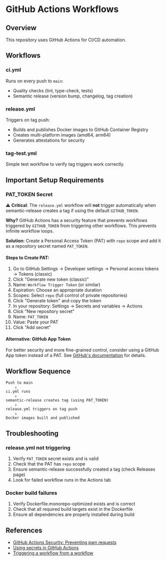 # GitHub Actions Workflows

## Overview

This repository uses GitHub Actions for CI/CD automation.

## Workflows

### ci.yml
Runs on every push to `main`:
- Quality checks (lint, type-check, tests)
- Semantic release (version bump, changelog, tag creation)

### release.yml
Triggers on tag push:
- Builds and publishes Docker images to GitHub Container Registry
- Creates multi-platform images (amd64, arm64)
- Generates attestations for security

### tag-test.yml
Simple test workflow to verify tag triggers work correctly.

## Important Setup Requirements

### PAT_TOKEN Secret

⚠️ **Critical**: The `release.yml` workflow will **not** trigger automatically when semantic-release creates a tag if using the default `GITHUB_TOKEN`.

**Why?** GitHub Actions has a security feature that prevents workflows triggered by `GITHUB_TOKEN` from triggering other workflows. This prevents infinite workflow loops.

**Solution**: Create a Personal Access Token (PAT) with `repo` scope and add it as a repository secret named `PAT_TOKEN`.

#### Steps to Create PAT:

1. Go to GitHub Settings → Developer settings → Personal access tokens → Tokens (classic)
2. Click "Generate new token (classic)"
3. Name: `Workflow Trigger Token` (or similar)
4. Expiration: Choose an appropriate duration
5. Scopes: Select `repo` (full control of private repositories)
6. Click "Generate token" and copy the token
7. In your repository: Settings → Secrets and variables → Actions
8. Click "New repository secret"
9. Name: `PAT_TOKEN`
10. Value: Paste your PAT
11. Click "Add secret"

#### Alternative: GitHub App Token

For better security and more fine-grained control, consider using a GitHub App token instead of a PAT. See [GitHub's documentation](https://docs.github.com/en/apps/creating-github-apps/authenticating-with-a-github-app/making-authenticated-api-requests-with-a-github-app-in-a-github-actions-workflow) for details.

## Workflow Sequence

```
Push to main
    ↓
ci.yml runs
    ↓
semantic-release creates tag (using PAT_TOKEN)
    ↓
release.yml triggers on tag push
    ↓
Docker images built and published
```

## Troubleshooting

### release.yml not triggering

1. Verify `PAT_TOKEN` secret exists and is valid
2. Check that the PAT has `repo` scope
3. Ensure semantic-release successfully created a tag (check Releases page)
4. Look for failed workflow runs in the Actions tab

### Docker build failures

1. Verify Dockerfile.monorepo-optimized exists and is correct
2. Check that all required build targets exist in the Dockerfile
3. Ensure all dependencies are properly installed during build

## References

- [GitHub Actions Security: Preventing pwn requests](https://docs.github.com/en/actions/security-guides/security-hardening-for-github-actions#understanding-the-risk-of-script-injections)
- [Using secrets in GitHub Actions](https://docs.github.com/en/actions/security-guides/using-secrets-in-github-actions)
- [Triggering a workflow from a workflow](https://docs.github.com/en/actions/using-workflows/triggering-a-workflow#triggering-a-workflow-from-a-workflow)
